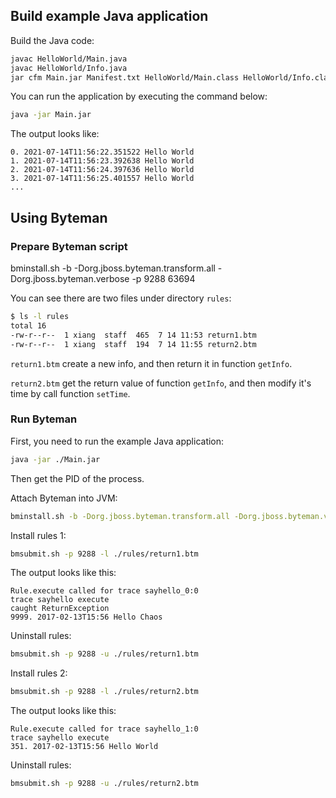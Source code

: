 ## Build example Java application

Build the Java code:
```bash
javac HelloWorld/Main.java
javac HelloWorld/Info.java
jar cfm Main.jar Manifest.txt HelloWorld/Main.class HelloWorld/Info.class
```

You can run the application by executing the command below:

```bash
java -jar Main.jar
```

The output looks like:

```log
0. 2021-07-14T11:56:22.351522 Hello World
1. 2021-07-14T11:56:23.392638 Hello World
2. 2021-07-14T11:56:24.397636 Hello World
3. 2021-07-14T11:56:25.401557 Hello World
...
```

## Using Byteman

### Prepare Byteman script

bminstall.sh -b -Dorg.jboss.byteman.transform.all -Dorg.jboss.byteman.verbose -p 9288 63694


You can see there are two files under directory `rules`:

```bash
$ ls -l rules 
total 16
-rw-r--r--  1 xiang  staff  465  7 14 11:53 return1.btm
-rw-r--r--  1 xiang  staff  194  7 14 11:55 return2.btm
```

`return1.btm` create a new info, and then return it in function `getInfo`.

`return2.btm` get the return value of function `getInfo`, and then modify it's time by call function `setTime`.

### Run Byteman

First, you need to run the example Java application:

```bash
java -jar ./Main.jar
```

Then get the PID of the process.

Attach Byteman into JVM:

```bash
bminstall.sh -b -Dorg.jboss.byteman.transform.all -Dorg.jboss.byteman.verbose -p 9288 ${PID}
```

Install rules 1:

```bash
bmsubmit.sh -p 9288 -l ./rules/return1.btm
```

The output looks like this:

```log
Rule.execute called for trace sayhello_0:0
trace sayhello execute
caught ReturnException
9999. 2017-02-13T15:56 Hello Chaos
```

Uninstall rules:
```bash
bmsubmit.sh -p 9288 -u ./rules/return1.btm
```

Install rules 2:

```bash
bmsubmit.sh -p 9288 -l ./rules/return2.btm
```

The output looks like this:

```log
Rule.execute called for trace sayhello_1:0
trace sayhello execute
351. 2017-02-13T15:56 Hello World
```

Uninstall rules:
```bash
bmsubmit.sh -p 9288 -u ./rules/return2.btm
```


